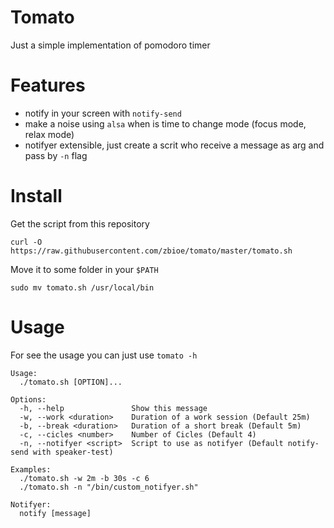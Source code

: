 # Tomato

Just a simple implementation of pomodoro timer

# Features
- notify in your screen with `notify-send`
- make a noise using `alsa` when is time to change mode (focus mode, relax mode)
- notifyer extensible, just create a scrit who receive a message as arg and pass by `-n` flag

# Install

Get the script from this repository
``` shell
curl -O https://raw.githubusercontent.com/zbioe/tomato/master/tomato.sh
```

Move it to some folder in your `$PATH`

``` shell
sudo mv tomato.sh /usr/local/bin
```

# Usage

For see the usage you can just use `tomato -h`

``` text
Usage:
  ./tomato.sh [OPTION]...

Options:
  -h, --help               Show this message
  -w, --work <duration>    Duration of a work session (Default 25m)
  -b, --break <duration>   Duration of a short break (Default 5m)
  -c, --cicles <number>    Number of Cicles (Default 4)
  -n, --notifyer <script>  Script to use as notifyer (Default notify-send with speaker-test)

Examples:
  ./tomato.sh -w 2m -b 30s -c 6
  ./tomato.sh -n "/bin/custom_notifyer.sh"

Notifyer:
  notify [message]
```

